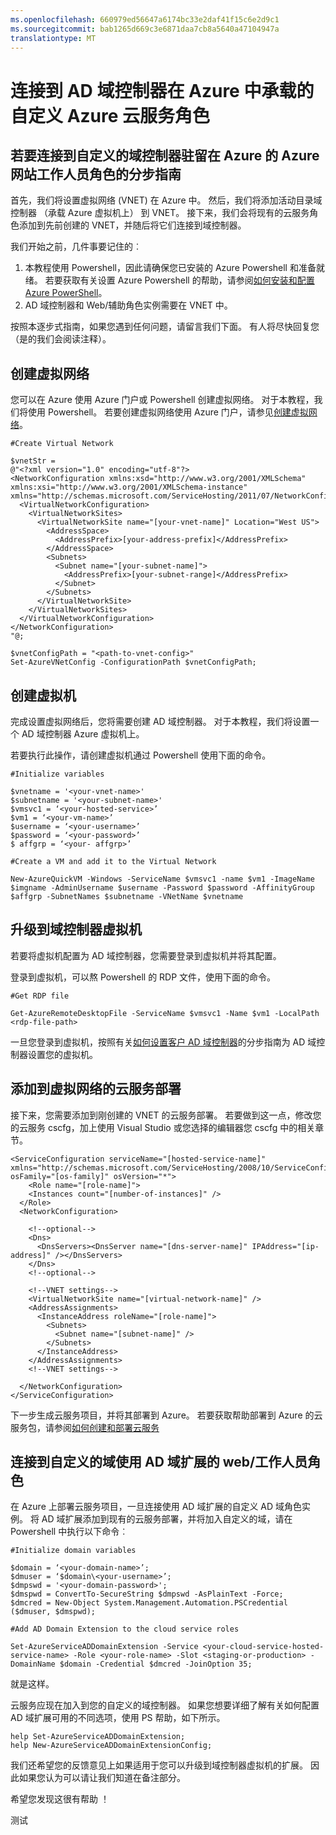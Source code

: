 ```yaml
---
ms.openlocfilehash: 660979ed56647a6174bc33e2daf41f15c6e2d9c1
ms.sourcegitcommit: bab1265d669c3e6871daa7cb8a5640a47104947a
translationtype: MT
---
```

<properties
  pageTitle="连接到 AD 域控制器在 Azure 中承载的自定义 Azure 云服务角色"
  description="了解如何连接到使用 Powershell 和 AD 域扩展 AD 域自定义的 web/工作人员角色"
  services="cloud-services"
  documentationCenter=""
  authors="VMak"
  manager="MadhanA"
  editor=""/>

  <tags
    ms.service="cloud-services"
    ms.workload="tbd"
    ms.tgt_pltfrm="na"
    ms.devlang="na"
    ms.topic="article"
    ms.date="03/05/2015"
    ms.author="vmaker"/>

# 连接到 AD 域控制器在 Azure 中承载的自定义 Azure 云服务角色

## 若要连接到自定义的域控制器驻留在 Azure 的 Azure 网站工作人员角色的分步指南

首先，我们将设置虚拟网络 (VNET) 在 Azure 中。 然后，我们将添加活动目录域控制器 （承载 Azure 虚拟机上） 到 VNET。 接下来，我们会将现有的云服务角色添加到先前创建的 VNET，并随后将它们连接到域控制器。

我们开始之前，几件事要记住的︰
1.  本教程使用 Powershell，因此请确保您已安装的 Azure Powershell 和准备就绪。 若要获取有关设置 Azure Powershell 的帮助，请参阅[如何安装和配置 Azure PowerShell](../install-configure-powershell.md)。
2.  AD 域控制器和 Web/辅助角色实例需要在 VNET 中。

按照本逐步式指南，如果您遇到任何问题，请留言我们下面。 有人将尽快回复您 （是的我们会阅读注释）。

## 创建虚拟网络

您可以在 Azure 使用 Azure 门户或 Powershell 创建虚拟网络。 对于本教程，我们将使用 Powershell。 若要创建虚拟网络使用 Azure 门户，请参见[创建虚拟网络](../create-virtual-network.md)。

    #Create Virtual Network

    $vnetStr =
    @"<?xml version="1.0" encoding="utf-8"?>
    <NetworkConfiguration xmlns:xsd="http://www.w3.org/2001/XMLSchema" xmlns:xsi="http://www.w3.org/2001/XMLSchema-instance" xmlns="http://schemas.microsoft.com/ServiceHosting/2011/07/NetworkConfiguration">
      <VirtualNetworkConfiguration>
        <VirtualNetworkSites>
          <VirtualNetworkSite name="[your-vnet-name]" Location="West US">
            <AddressSpace>
              <AddressPrefix>[your-address-prefix]</AddressPrefix>
            </AddressSpace>
            <Subnets>
              <Subnet name="[your-subnet-name]">
                <AddressPrefix>[your-subnet-range]</AddressPrefix>
              </Subnet>
            </Subnets>
          </VirtualNetworkSite>
        </VirtualNetworkSites>
      </VirtualNetworkConfiguration>
    </NetworkConfiguration>
    "@;

    $vnetConfigPath = "<path-to-vnet-config>"
    Set-AzureVNetConfig -ConfigurationPath $vnetConfigPath;

## 创建虚拟机

完成设置虚拟网络后，您将需要创建 AD 域控制器。 对于本教程，我们将设置一个 AD 域控制器 Azure 虚拟机上。

若要执行此操作，请创建虚拟机通过 Powershell 使用下面的命令。

    #Initialize variables

    $vnetname = '<your-vnet-name>'
    $subnetname = '<your-subnet-name>'
    $vmsvc1 = ‘<your-hosted-service>’
    $vm1 = ‘<your-vm-name>’
    $username = ‘<your-username>’
    $password = ‘<your-password>’
    $ affgrp = ‘<your- affgrp>’

    #Create a VM and add it to the Virtual Network

    New-AzureQuickVM -Windows -ServiceName $vmsvc1 -name $vm1 -ImageName $imgname -AdminUsername $username -Password $password -AffinityGroup $affgrp -SubnetNames $subnetname -VNetName $vnetname


## 升级到域控制器虚拟机
若要将虚拟机配置为 AD 域控制器，您需要登录到虚拟机并将其配置。

登录到虚拟机，可以熬 Powershell 的 RDP 文件，使用下面的命令。

    #Get RDP file

    Get-AzureRemoteDesktopFile -ServiceName $vmsvc1 -Name $vm1 -LocalPath <rdp-file-path>

一旦您登录到虚拟机，按照有关[如何设置客户 AD 域控制器](http://social.technet.microsoft.com/wiki/contents/articles/12370.windows-server-2012-set-up-your-first-domain-controller-step-by-step.aspx)的分步指南为 AD 域控制器设置您的虚拟机。

## 添加到虚拟网络的云服务部署

接下来，您需要添加到刚创建的 VNET 的云服务部署。 若要做到这一点，修改您的云服务 cscfg，加上使用 Visual Studio 或您选择的编辑器您 cscfg 中的相关章节。

    <ServiceConfiguration serviceName="[hosted-service-name]" xmlns="http://schemas.microsoft.com/ServiceHosting/2008/10/ServiceConfiguration" osFamily="[os-family]" osVersion="*">
        <Role name="[role-name]">
        <Instances count="[number-of-instances]" />
      </Role>
      <NetworkConfiguration>

        <!--optional-->
        <Dns>
          <DnsServers><DnsServer name="[dns-server-name]" IPAddress="[ip-address]" /></DnsServers>
        </Dns>
        <!--optional-->

        <!--VNET settings-->
        <VirtualNetworkSite name="[virtual-network-name]" />
        <AddressAssignments>
          <InstanceAddress roleName="[role-name]">
            <Subnets>
              <Subnet name="[subnet-name]" />
            </Subnets>
          </InstanceAddress>
        </AddressAssignments>
        <!--VNET settings-->

      </NetworkConfiguration>
    </ServiceConfiguration>

下一步生成云服务项目，并将其部署到 Azure。 若要获取帮助部署到 Azure 的云服务包，请参阅[如何创建和部署云服务](cloud-services-how-to-create-deploy.md#deploy)

## 连接到自定义的域使用 AD 域扩展的 web/工作人员角色

在 Azure 上部署云服务项目，一旦连接使用 AD 域扩展的自定义 AD 域角色实例。 将 AD 域扩展添加到现有的云服务部署，并将加入自定义的域，请在 Powershell 中执行以下命令︰

    #Initialize domain variables

    $domain = ‘<your-domain-name>’;
    $dmuser = ‘$domain\<your-username>’;
    $dmpswd = '<your-domain-password>';
    $dmspwd = ConvertTo-SecureString $dmpswd -AsPlainText -Force;
    $dmcred = New-Object System.Management.Automation.PSCredential ($dmuser, $dmspwd);

    #Add AD Domain Extension to the cloud service roles

    Set-AzureServiceADDomainExtension -Service <your-cloud-service-hosted-service-name> -Role <your-role-name> -Slot <staging-or-production> -DomainName $domain -Credential $dmcred -JoinOption 35;

就是这样。

云服务应现在加入到您的自定义的域控制器。 如果您想要详细了解有关如何配置 AD 域扩展可用的不同选项，使用 PS 帮助，如下所示。

    help Set-AzureServiceADDomainExtension;
    help New-AzureServiceADDomainExtensionConfig;

我们还希望您的反馈意见上如果适用于您可以升级到域控制器虚拟机的扩展。 因此如果您认为可以请让我们知道在备注部分。

希望您发现这很有帮助 ！
 
测试
